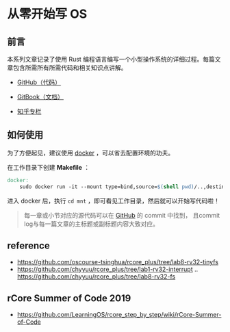 # 从零开始写 OS

## 前言

本系列文章记录了使用 Rust 编程语言编写一个小型操作系统的详细过程。每篇文章包含所需所有所需代码和相关知识点讲解。

- [GitHub（代码）](https://github.com/LearningOS/rcore_step_by_step/os)

- [GitBook（文档）](https://github.com/LearningOS/rcore_step_by_step/docs)

- [知乎专栏](https://zhuanlan.zhihu.com/c_1086573713289347072)

## 如何使用

为了方便起见，建议使用 [docker](http://www.runoob.com/docker/docker-tutorial.html) ，可以省去配置环境的功夫。

在工作目录下创建 **Makefile** ：

```Makefile
docker:
	sudo docker run -it --mount type=bind,source=$(shell pwd)/..,destination=/mnt panqinglin/rust_riscv bash
```

进入 docker 后，执行 `cd mnt` ，即可看见工作目录，然后就可以开始写代码啦！

> 每一章或小节对应的源代码可以在 [GitHub](https://github.com/LearningOS/rcore_step_by_step) 的 commit 中找到， 且commit log与每一篇文章的主标题或副标题内容大致对应。

## reference
 - https://github.com/oscourse-tsinghua/rcore_plus/tree/lab8-rv32-tinyfs
 - https://github.com/chyyuu/rcore_plus/tree/lab1-rv32-interrupt .. https://github.com/chyyuu/rcore_plus/tree/lab8-rv32-fs

## rCore Summer of Code 2019 
- https://github.com/LearningOS/rcore_step_by_step/wiki/rCore-Summer-of-Code
